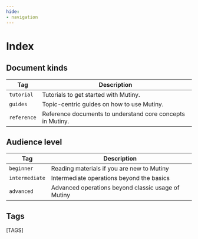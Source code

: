 ```yaml
---
hide:
- navigation
---
```


# Index

## Document kinds

| Tag         | Description                                                |
|-------------|------------------------------------------------------------|
| `tutorial`  | Tutorials to get started with Mutiny.                      |
| `guides`    | Topic-centric guides on how to use Mutiny.                 |
| `reference` | Reference documents to understand core concepts in Mutiny. |

## Audience level

| Tag            | Description                                        |
|----------------|----------------------------------------------------|
| `beginner`     | Reading materials if you are new to Mutiny         |
| `intermediate` | Intermediate operations beyond the basics          |
| `advanced`     | Advanced operations beyond classic usage of Mutiny |

## Tags

[TAGS]